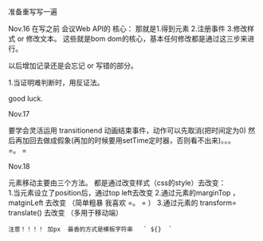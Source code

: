 准备重写写一遍

Nov.16 
在写之前 会议Web API的 核心： 那就是1.得到元素  2.注册事件    3.修改样式 or  修改文本。   这些就是bom dom的核心，基本任何修改都是通过这三步来进行。


以后增加记录还是会忘记 or  写错的部分。

1.当证明难判断时，用反证法。


good luck.


Nov.17 

要学会灵活运用 transitionend 动画结束事件，动作可以先取消(把时间定为0) 然后再加回去做成假象(再加的时候要用setTime定时器，否则看不出来)。。。  
=。 =


Nov.18

元素移动主要由三个方法。 都是通过改变样式（css的style）去改变：   
    1.当元素设立了position后，通过top   left去改变
    2.通过元素的marginTop ， matginLeft 去改变  （简单粗暴  我喜欢 =。 = ）
    3.通过元素的 transform= translate()  去改变  （多用于移动端）
    
    注意！！！！ 加px  最香的方式是模板字符串   ` ${}  ` 
   



